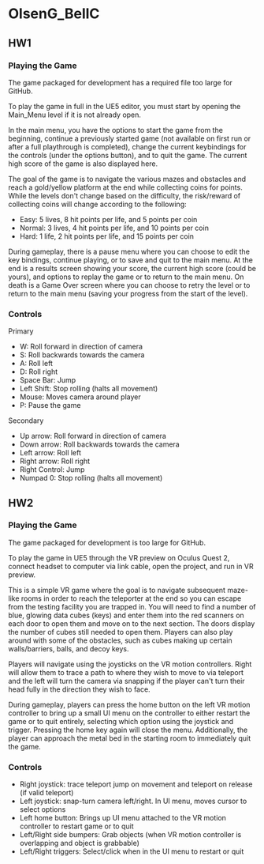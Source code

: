# OlsenG_BellC
## HW1
### Playing the Game
The game packaged for development has a required file too large for GitHub.

To play the game in full in the UE5 editor, you must start by opening the Main_Menu level if it is not already open. 

In the main menu, you have the options to start the game from the beginning, continue a previously started game (not available on first run or after a full playthrough is completed), change the current keybindings for the controls (under the options button), and to quit the game. The current high score of the game is also displayed here.

The goal of the game is to navigate the various mazes and obstacles and reach a gold/yellow platform at the end while collecting coins for points.
While the levels don't change based on the difficulty, the risk/reward of collecting coins will change according to the following:
- Easy: 5 lives, 8 hit points per life, and 5 points per coin
- Normal: 3 lives, 4 hit points per life, and 10 points per coin
- Hard: 1 life, 2 hit points per life, and 15 points per coin

During gameplay, there is a pause menu where you can choose to edit the key bindings, continue playing, or to save and quit to the main menu.
At the end is a results screen showing your score, the current high score (could be yours), and options to replay the game or to return to the main menu.
On death is a Game Over screen where you can choose to retry the level or to return to the main menu (saving your progress from the start of the level).

### Controls
Primary
- W: Roll forward in direction of camera
- S: Roll backwards towards the camera
- A: Roll left
- D: Roll right
- Space Bar: Jump
- Left Shift: Stop rolling (halts all movement)
- Mouse: Moves camera around player
- P: Pause the game

Secondary
- Up arrow: Roll forward in direction of camera
- Down arrow: Roll backwards towards the camera
- Left arrow: Roll left
- Right arrow: Roll right
- Right Control: Jump
- Numpad 0: Stop rolling (halts all movement)


## HW2
### Playing the Game
The game packaged for development is too large for GitHub.

To play the game in UE5 through the VR preview on Oculus Quest 2, connect headset to computer via link cable, open the project, and run in VR preview.

This is a simple VR game where the goal is to navigate subsequent maze-like rooms in order to reach the teleporter at the end so you can escape from the testing facility you are trapped in. You will need to find a number of blue, glowing data cubes (keys) and enter them into the red scanners on each door to open them and move on to the next section. The doors display the number of cubes still needed to open them. Players can also play around with some of the obstacles, such as cubes making up certain walls/barriers, balls, and decoy keys.

Players will navigate using the joysticks on the VR motion controllers. Right will allow them to trace a path to where they wish to move to via teleport and the left will turn the camera via snapping if the player can't turn their head fully in the direction they wish to face.

During gameplay, players can press the home button on the left VR motion controller to bring up a small UI menu on the controller to either restart the game or to quit entirely, selecting which option using the joystick and trigger. Pressing the home key again will close the menu. Additionally, the player can approach the metal bed in the starting room to immediately quit the game.

### Controls
- Right joystick: trace teleport jump on movement and teleport on release (if valid teleport)
- Left joystick: snap-turn camera left/right. In UI menu, moves cursor to select options
- Left home button: Brings up UI menu attached to the VR motion controller to restart game or to quit
- Left/Right side bumpers: Grab objects (when VR motion controller is overlapping and object is grabbable)
- Left/Right triggers: Select/click when in the UI menu to restart or quit